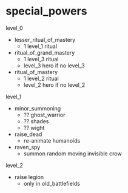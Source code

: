 # special_powers

level_0
* lesser_ritual_of_mastery
  * 1 level_1 ritual
* ritual_of_grand_mastery
  * 1 level_3 ritual
  * level_3 hero if no level_3
* ritual_of_mastery
  * 1 level_2 ritual
  * level_2 hero if no level_2

level_1
* minor_summoning
  * ?? ghost_warrior
  * ?? shades
  * ?? wight
* raise_dead
  * re-animate humanoids
* raven_spy
  * summon random moving invisible crow

level_2
* raise legion
  * only in old_battlefields
